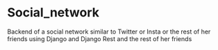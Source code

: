 # Social_network
Backend of a social network similar to Twitter or Insta or the rest of her friends using Django and Django Rest and the rest of her friends
